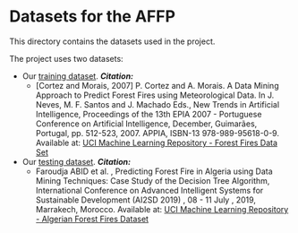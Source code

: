 # Datasets for the AFFP

This directory contains the datasets used in the project.

The project uses two datasets:

- Our [training dataset](Training_Data.csv). ***Citation:***
  - [Cortez and Morais, 2007] P. Cortez and A. Morais. A Data Mining Approach to Predict Forest Fires using Meteorological Data. In J. Neves, M. F. Santos and J. Machado Eds., New Trends in Artificial Intelligence, Proceedings of the 13th EPIA 2007 - Portuguese Conference on Artificial Intelligence, December, Guimarães, Portugal, pp. 512-523, 2007. APPIA, ISBN-13 978-989-95618-0-9. Available at: [UCI Machine Learning Repository - Forest Fires Data Set](http://archive.ics.uci.edu/ml/datasets/Forest+Fires)
- Our [testing dataset](Testing_Data.csv). ***Citation:***
  - Faroudja ABID et al. , Predicting Forest Fire in Algeria using Data Mining Techniques: Case Study of the Decision Tree Algorithm, International Conference on Advanced Intelligent Systems for Sustainable Development (AI2SD 2019) , 08 - 11 July , 2019, Marrakech, Morocco. Available at: [UCI Machine Learning Repository - Algerian Forest Fires Dataset](https://archive.ics.uci.edu/ml/datasets/Algerian+Forest+Fires+Dataset++#)
